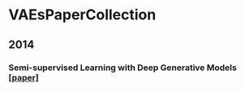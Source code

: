 # VAEsPaperCollection

## 2014
### Semi-supervised Learning with Deep Generative Models [[paper]](http://papers.nips.cc/paper/5352-semi-supervised-learning-with-deep-generative-models)
